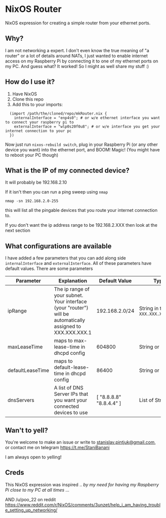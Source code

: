 # NixOS Router

NixOS expression for creating a simple router from your ethernet ports.

## Why?
I am not networking a expert. I don't even know the true meaning of "a router" or a lot of details around NATs, 
I just wanted to enable internet access on my Raspberry Pi by connecting it to one of my ethernet ports on my PC. And guess what? It worked!
So I might as well share my stuff :)

## How do I use it?
1. Have NixOS
2. Clone this repo
3. Add this to your imports:
```
  (import /path/the/cloned/repo/mkRouter.nix {
    internalInterface = "enp4s0"; # or w/e ethernet interface you want to connect your raspberry pi to
    externalInterface = "wlp0s20f0u8"; # or w/e interface you get your internet connection to your pc
  })
```
Now just run `nixos-rebuild switch`, plug in your Raspberry Pi (or any other device you want) 
into the ethernet port, and BOOM! Magic! (You might have to reboot your PC though)

## What is the IP of my connected device?
It will probably be 192.168.2.10

If it isn't then you can run a ping sweep using `nmap`

`nmap -sn 192.168.2.0-255`

this will list all the pingable devices that you route your internet connection to.

If you don't want the ip address range to be 192.168.2.XXX then look at the next section

## What configurations are available

I have added a few parameters that you can add along side `internalInterface` and `externalInterface`.
All of these parameters have default values.
There are some parameters 

| Parameter  | Explanation  | Default Value | Type  |
| ---------- | ------------ | ------------- | ----- |
| ipRange    | The ip range of your subnet. Your interface (your "router") will be automatically assigned to XXX.XXX.XXX.1 | 192.168.2.0/24 | String in the form `XXX.XXX.XXX.0/24`
| maxLeaseTime | maps to max-lease-time in dhcpd config | 604800 | String or Int
| defaultLeaseTime | maps to default-lease-time in dhcpd config | 86400 | String or Int
| dnsServers | A list of DNS Server IPs that you want your connected devices to use | [ "8.8.8.8" "8.8.4.4" ] | List of Strings

## Wan't to yell?
You're welcome to make an issue or write to stanislav.pintjuk@gmail.com, or contact me on telegram https://t.me/StaniBanani

I am always open to yelling!

## Creds
This NixOS expression was inspired .. _by my need for having my Raspberry Pi close to my PC at all times_ ...

AND /u/poo\_22 on reddit https://www.reddit.com/r/NixOS/comments/3unzet/help_i_am_having_trouble_setting_up_networking/
